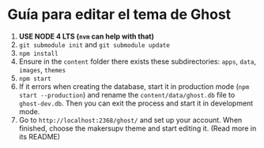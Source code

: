 # Guía para editar el tema de Ghost

1. **USE NODE 4 LTS (`nvm` can help with that)**
2. `git submodule init` and `git submodule update`
3. `npm install`
4. Ensure in the `content` folder there exists these subdirectories: `apps`, `data`, `images`, `themes`
5. `npm start`
6. If it errors when creating the database, start it in production mode (`npm start --production`) and rename the `content/data/ghost.db` file to `ghost-dev.db`. Then you can exit the process and start it in development mode.
7. Go to `http://localhost:2368/ghost/` and set up your account. When finished, choose the makersupv theme and start editing it. (Read more in its README)

